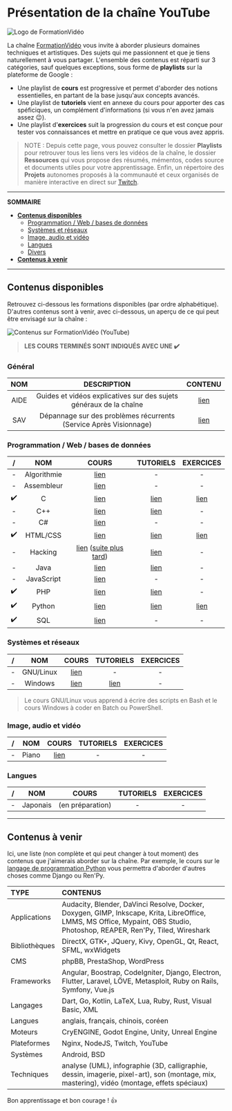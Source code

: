 # Présentation de la chaîne YouTube

![Logo de FormationVidéo](https://nsa40.casimages.com/img/2019/10/10/191010123344352794.png)

La chaîne [FormationVidéo](https://www.youtube.com/formationvideo8) vous invite à aborder plusieurs domaines techniques et artistiques. Des sujets qui me passionnent et que je tiens naturellement à vous partager. L'ensemble des contenus est réparti sur 3 catégories, sauf quelques exceptions, sous forme de **playlists** sur la plateforme de Google :

+ Une playlist de **cours** est progressive et permet d'aborder des notions essentielles, en partant de la base jusqu'aux concepts avancés.
+ Une playlist de **tutoriels** vient en annexe du cours pour apporter des cas spéficiques, un complément d'informations (si vous n'en avez jamais assez 😉).
+ Une playlist d'**exercices** suit la progression du cours et est conçue pour tester vos connaissances et mettre en pratique ce que vous avez appris.

> NOTE : Depuis cette page, vous pouvez consulter le dossier **Playlists** pour retrouver tous les liens vers les vidéos de la chaîne, le dossier **Ressources** qui vous propose des résumés, mémentos, codes source et documents utiles pour votre apprentissage. Enfin, un répertoire des **Projets** autonomes proposés à la communauté et ceux organisés de manière interactive en direct sur [Twitch](https://www.twitch.tv/jachampagne).

---

**SOMMAIRE**
+ [**Contenus disponibles**](#contenus-disponibles)
  + [Programmation / Web / bases de données](#programmation--web--bases-de-données)
  + [Systèmes et réseaux](#systèmes-et-réseaux)
  + [Image, audio et vidéo](#image-audio-et-vidéo)
  + [Langues](#langues)
  + [Divers](#divers)
+ [**Contenus à venir**](#contenus-à-venir)

---

## Contenus disponibles

Retrouvez ci-dessous les formations disponibles (par ordre alphabétique). D'autres contenus sont à venir, avec ci-dessous, un aperçu de ce qui peut être envisagé sur la chaîne :

![Contenus sur FormationVidéo (YouTube)](https://nsa40.casimages.com/img/2019/03/26/190326015623131775.png)

> **LES COURS TERMINÉS SONT INDIQUÉS AVEC UNE ✔️**

### Général

|NOM|DESCRIPTION|CONTENU|
|:--:|:--:|:--:|
|AIDE|Guides et vidéos explicatives sur des sujets généraux de la chaîne|[lien](https://github.com/jasonchampagne/FormationVideo/blob/master/Playlists/aide.md)|
|SAV|Dépannage sur des problèmes récurrents (Service Après Visionnage)|[lien](https://github.com/jasonchampagne/FormationVideo/blob/master/Playlists/sav.md)|

### Programmation / Web / bases de données

|/|NOM|COURS|TUTORIELS|EXERCICES|
|:--:|:--:|:--:|:--:|:--:|
|-|Algorithmie|[lien](https://github.com/jasonchampagne/FormationVideo/blob/master/Playlists/algorithmie-cours.md)|-|-|
|-|Assembleur|[lien](https://github.com/jasonchampagne/FormationVideo/blob/master/Playlists/assembleur-cours.md)|-|-|
|✔️|C|[lien](https://github.com/jasonchampagne/FormationVideo/blob/master/Playlists/c-cours.md)|[lien](https://github.com/jasonchampagne/FormationVideo/blob/master/Playlists/c-tutoriels.md)|[lien](https://github.com/jasonchampagne/FormationVideo/blob/master/Playlists/c-exercices.md)|
|-|C++|[lien](https://github.com/jasonchampagne/FormationVideo/blob/master/Playlists/cpp-cours.md)|[lien](https://github.com/jasonchampagne/FormationVideo/blob/master/Playlists/cpp-tutoriels.md)|-|
|-|C#|[lien](https://github.com/jasonchampagne/FormationVideo/blob/master/Playlists/csharp-cours.md)|-|-|
|✔️|HTML/CSS|[lien](https://github.com/jasonchampagne/FormationVideo/blob/master/Playlists/html-css-cours.md)|[lien](https://github.com/jasonchampagne/FormationVideo/blob/master/Playlists/html-css-tutoriels.md)|[lien](https://github.com/jasonchampagne/FormationVideo/blob/master/Playlists/html-css-exercices.md)|
|-|Hacking|[lien](https://github.com/jasonchampagne/FormationVideo/blob/master/Playlists/hacking-cours.md) ([suite plus tard](https://jasonchampagne.fr/issou.html))|[lien](https://github.com/jasonchampagne/FormationVideo/blob/master/Playlists/hacking-tutoriels.md)|-|
|-|Java|[lien](https://github.com/jasonchampagne/FormationVideo/blob/master/Playlists/java-cours.md)|[lien](https://github.com/jasonchampagne/FormationVideo/blob/master/Playlists/java-tutoriels.md)|-|
|-|JavaScript|[lien](https://github.com/jasonchampagne/FormationVideo/blob/master/Playlists/javascript-cours.md)|-|-|
|✔️|PHP|[lien](https://github.com/jasonchampagne/FormationVideo/blob/master/Playlists/php-cours.md) | [lien](https://github.com/jasonchampagne/FormationVideo/blob/master/Playlists/php-tutoriels.md)|-|
|✔️|Python|[lien](https://github.com/jasonchampagne/FormationVideo/blob/master/Playlists/python-cours.md)|[lien](https://github.com/jasonchampagne/FormationVideo/blob/master/Playlists/python-tutoriels.md)|[lien](https://github.com/jasonchampagne/FormationVideo/blob/master/Playlists/python-exercices.md)|
|✔️|SQL|[lien](https://github.com/jasonchampagne/FormationVideo/blob/master/Playlists/sql-cours.md)|-|-|

### Systèmes et réseaux

|/|NOM|COURS|TUTORIELS|EXERCICES|
|:--:|:--:|:--:|:--:|:--:|
|-|GNU/Linux|[lien](https://github.com/jasonchampagne/FormationVideo/blob/master/Playlists/gnu-linux-cours.md)|-|-|
|-|Windows|[lien](https://github.com/jasonchampagne/FormationVideo/blob/master/Playlists/windows-cours.md)|[lien](https://github.com/jasonchampagne/FormationVideo/blob/master/Playlists/windows-tutoriels.md)|-|

> Le cours GNU/Linux vous apprend à écrire des scripts en Bash et le cours Windows à coder en Batch ou PowerShell.

### Image, audio et vidéo

|/|NOM|COURS|TUTORIELS|EXERCICES|
|:--:|:--:|:--:|:--:|:--:|
|-|Piano|[lien](https://github.com/jasonchampagne/FormationVideo/blob/master/Playlists/piano-cours.md)|-|-|

### Langues

|/|NOM|COURS|TUTORIELS|EXERCICES|
|:--:|:--:|:--:|:--:|:--:|
|-|Japonais|(en préparation)|-|-|

---

## Contenus à venir

Ici, une liste (non complète et qui peut changer à tout moment) des contenus que j'aimerais aborder sur la chaîne. Par exemple, le cours sur le [langage de programmation Python](https://www.youtube.com/playlist?list=PLrSOXFDHBtfHg8fWBd7sKPxEmahwyVBkC) vous permettra d'aborder d'autres choses comme Django ou Ren'Py.

|TYPE|CONTENUS|
|:--|:--|
|Applications|Audacity, Blender, DaVinci Resolve, Docker, Doxygen, GIMP, Inkscape, Krita, LibreOffice, LMMS, MS Office, Mypaint, OBS Studio, Photoshop, REAPER, Ren'Py, Tiled, Wireshark|
|Bibliothèques|DirectX, GTK+, JQuery, Kivy, OpenGL, Qt, React, SFML, wxWidgets|
|CMS|phpBB, PrestaShop, WordPress|
|Frameworks|Angular, Boostrap, CodeIgniter, Django, Electron, Flutter, Laravel, LÖVE, Metasploit, Ruby on Rails, Symfony, Vue.js|
|Langages|Dart, Go, Kotlin, LaTeX, Lua, Ruby, Rust, Visual Basic, XML|
|Langues|anglais, français, chinois, coréen|
|Moteurs|CryENGINE, Godot Engine, Unity, Unreal Engine|
|Plateformes|Nginx, NodeJS, Twitch, YouTube|
|Systèmes|Android, BSD|
|Techniques|analyse (UML), infographie (3D, calligraphie, dessin, imagerie, pixel-art), son (montage, mix, mastering), vidéo (montage, effets spéciaux)|

Bon apprentissage et bon courage ! 👍

